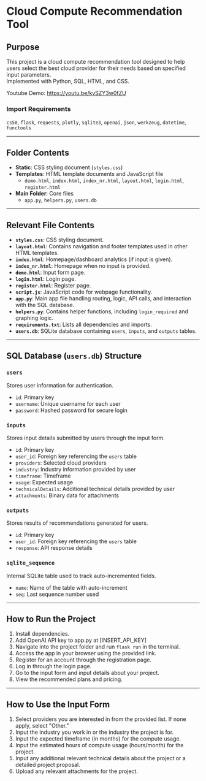 # Cloud Compute Recommendation Tool

## Purpose
This project is a cloud compute recommendation tool designed to help users select the best cloud provider for their needs based on specified input parameters.  
Implemented with Python, SQL, HTML, and CSS.

Youtube Demo: https://youtu.be/kvSZY3w0fZU

### Import Requirements
`cs50`, `flask`, `requests`, `plotly`, `sqlite3`, `openai`, `json`, `werkzeug`, `datetime`, `functools`

----

## Folder Contents

- **Static**: CSS styling document (`styles.css`)  
- **Templates**: HTML template documents and JavaScript file  
  - `demo.html`, `index.html`, `index_nr.html`, `layout.html`, `login.html`, `register.html`  
- **Main Folder**: Core files  
  - `app.py`, `helpers.py`, `users.db`

----

## Relevant File Contents

- **`styles.css`**: CSS styling document.  
- **`layout.html`**: Contains navigation and footer templates used in other HTML templates.  
- **`index.html`**: Homepage/dashboard analytics (if input is given).  
- **`index_nr.html`**: Homepage when no input is provided.  
- **`demo.html`**: Input form page.  
- **`login.html`**: Login page.  
- **`register.html`**: Register page.  
- **`script.js`**: JavaScript code for webpage functionality.  
- **`app.py`**: Main app file handling routing, logic, API calls, and interaction with the SQL database.  
- **`helpers.py`**: Contains helper functions, including `login_required` and graphing logic.  
- **`requirements.txt`**: Lists all dependencies and imports.  
- **`users.db`**: SQLite database containing `users`, `inputs`, and `outputs` tables.  

----

## SQL Database (`users.db`) Structure

### `users`
Stores user information for authentication.  
- `id`: Primary key  
- `username`: Unique username for each user  
- `password`: Hashed password for secure login  

### `inputs`
Stores input details submitted by users through the input form.  
- `id`: Primary key  
- `user_id`: Foreign key referencing the `users` table  
- `providers`: Selected cloud providers  
- `industry`: Industry information provided by user  
- `timeframe`: Timeframe  
- `usage`: Expected usage  
- `technicalDetails`: Additional technical details provided by user  
- `attachments`: Binary data for attachments  

### `outputs`
Stores results of recommendations generated for users.  
- `id`: Primary key  
- `user_id`: Foreign key referencing the `users` table  
- `response`: API response details  

### `sqlite_sequence`
Internal SQLite table used to track auto-incremented fields.  
- `name`: Name of the table with auto-increment  
- `seq`: Last sequence number used  

---

## How to Run the Project

1. Install dependencies.
2. Add OpenAI API key to app.py at [INSERT_API_KEY]
3. Navigate into the project folder and run `flask run` in the terminal.  
4. Access the app in your browser using the provided link.  
5. Register for an account through the registration page.  
6. Log in through the login page.  
7. Go to the input form and input details about your project.  
8. View the recommended plans and pricing.  

---

## How to Use the Input Form

1. Select providers you are interested in from the provided list. If none apply, select "Other."  
2. Input the industry you work in or the industry the project is for.  
3. Input the expected timeframe (in months) for the compute usage.  
4. Input the estimated hours of compute usage (hours/month) for the project.  
5. Input any additional relevant technical details about the project or a detailed project proposal.  
6. Upload any relevant attachments for the project.  

